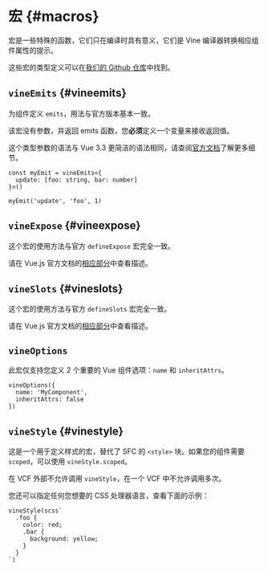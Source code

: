 # 宏 {#macros}

宏是一些特殊的函数，它们只在编译时具有意义，它们是 Vine 编译器转换相应组件属性的提示。

这些宏的类型定义可以在[我们的 Github 仓库](https://github.com/vue-vine/vue-vine/blob/main/packages/vue-vine/types/macros.d.ts)中找到。

## `vineEmits` {#vineemits}

为组件定义 `emits`，用法与官方版本基本一致。

该宏没有参数，并返回 emits 函数，您**必须**定义一个变量来接收返回值。

这个类型参数的语法与 Vue 3.3 更简洁的语法相同，请查阅[官方文档](https://vuejs.org/api/sfc-script-setup.html#defineprops-defineemits)了解更多细节。

```vue-vine
const myEmit = vineEmits<{
  update: [foo: string, bar: number]
}>()

myEmit('update', 'foo', 1)
```

## `vineExpose` {#vineexpose}

这个宏的使用方法与官方 `defineExpose` 宏完全一致。

请在 Vue.js 官方文档的[相应部分](https://cn.vuejs.org/api/sfc-script-setup.html#defineexpose)中查看描述。

## `vineSlots` {#vineslots}

这个宏的使用方法与官方 `defineSlots` 宏完全一致。

请在 Vue.js 官方文档的[相应部分](https://cn.vuejs.org/api/sfc-script-setup.html#defineslots)中查看描述。

## `vineOptions`

此宏仅支持您定义 2 个重要的 Vue 组件选项：`name` 和 `inheritAttrs`。

```vue-vine
vineOptions({
  name: 'MyComponent',
  inheritAttrs: false
})
```

## `vineStyle` {#vinestyle}

这是一个用于定义样式的宏，替代了 SFC 的 `<style>` 块。如果您的组件需要 `scoped`，可以使用 `vineStyle.scoped`。

在 VCF 外部不允许调用 `vineStyle`，在一个 VCF 中不允许调用多次。

您还可以指定任何您想要的 CSS 处理器语言，查看下面的示例：

```vue-vine
vineStyle(scss`
  .foo {
    color: red;
    .bar {
      background: yellow;
    }
  }
`)
```
